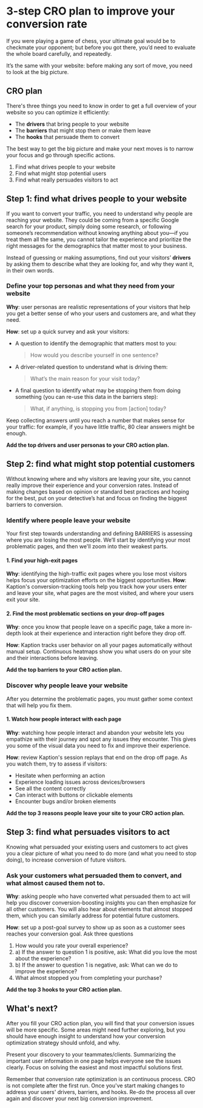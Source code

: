 # 3-step CRO plan to improve your conversion rate

If you were playing a game of chess, your ultimate goal would be to checkmate your opponent; but before you got there, you’d need to evaluate the whole board carefully, and repeatedly.

It’s the same with your website: before making any sort of move, you need to look at the big picture.

## CRO plan

There's three things you need to know in order to get a full overview of your website so you can optimize it efficiently:

- The **drivers** that bring people to your website
- The **barriers** that might stop them or make them leave
- The **hooks** that persuade them to convert

The best way to get the big picture and make your next moves is to narrow your focus and go through specific actions.

1. Find what drives people to your website
2. Find what might stop potential users
3. Find what really persuades visitors to act

## Step 1: find what drives people to your website

If you want to convert your traffic, you need to understand why people are reaching your website. They could be coming from a specific Google search for your product, simply doing some research, or following someone’s recommendation without knowing anything about you—if you treat them all the same, you cannot tailor the experience and prioritize the right messages for the demographics that matter most to your business.

Instead of guessing or making assumptions, find out your visitors’ **drivers** by asking them to describe what they are looking for, and why they want it, in their own words.

### Define your top personas and what they need from your website

**Why**: user personas are realistic representations of your visitors that help you get a better sense of who your users and customers are, and what they need.

**How**: set up a quick survey and ask your visitors:

- A question to identify the demographic that matters most to you:
  > How would you describe yourself in one sentence?
- A driver-related question to understand what is driving them:
  > What’s the main reason for your visit today?
- A final question to identify what may be stopping them from doing something (you can re-use this data in the barriers step):
  > What, if anything, is stopping you from [action] today?

Keep collecting answers until you reach a number that makes sense for your traffic: for example, if you have little traffic, 80 clear answers might be enough.

**Add the top drivers and user personas to your CRO action plan.**

## Step 2: find what might stop potential customers

Without knowing where and why visitors are leaving your site, you cannot really improve their experience and your conversion rates. Instead of making changes based on opinion or standard best practices and hoping for the best, put on your detective’s hat and focus on finding the biggest barriers to conversion.

### Identify where people leave your website

Your first step towards understanding and defining BARRIERS is assessing where you are losing the most people. We’ll start by identifying your most problematic pages, and then we'll zoom into their weakest parts.

#### 1. Find your high-exit pages

**Why**: identifying the high-traffic exit pages where you lose most visitors helps focus your optimization efforts on the biggest opportunities.
**How**: Kaption's conversion-tracking tools help you track how your users enter and leave your site, what pages are the most visited, and where your users exit your site.

#### 2. Find the most problematic sections on your drop-off pages

<!-- ![](./placeholder.jpg "placeholder") -->

**Why**: once you know that people leave on a specific page, take a more in-depth look at their experience and interaction right before they drop off.

**How**: Kaption tracks user behavior on all your pages automatically without manual setup. Continuous heatmaps show you what users do on your site and their interactions before leaving.

**Add the top barriers to your CRO action plan.**

### Discover why people leave your website

After you determine the problematic pages, you must gather some context that will help you fix them.

#### 1. Watch how people interact with each page

**Why**: watching how people interact and abandon your website lets you empathize with their journey and spot any issues they encounter. This gives you some of the visual data you need to fix and improve their experience.

**How**: review Kaption's session replays that end on the drop off page. As you watch them, try to assess if visitors:

- Hesitate when performing an action
- Experience loading issues across devices/browsers
- See all the content correctly
- Can interact with buttons or clickable elements
- Encounter bugs and/or broken elements

**Add the top 3 reasons people leave your site to your CRO action plan.**

## Step 3: find what persuades visitors to act

Knowing what persuaded your existing users and customers to act gives you a clear picture of what you need to do more (and what you need to stop doing), to increase conversion of future visitors.

### Ask your customers what persuaded them to convert, and what almost caused them not to.

**Why**: asking people who have converted what persuaded them to act will help you discover conversion-boosting insights you can then emphasize for all other customers. You will also hear about elements that almost stopped them, which you can similarly address for potential future customers.

**How**: set up a post-goal survey to show up as soon as a customer sees reaches your conversion goal. Ask three questions

1. How would you rate your overall experience?
2. a) If the answer to question 1 is positive, ask: What did you love the most about the experience?
3. b) If the answer to question 1 is negative, ask: What can we do to improve the experience?
4. What almost stopped you from completing your purchase?

**Add the top 3 hooks to your CRO action plan.**

## What's next?

After you fill your CRO action plan, you will find that your conversion issues will be more specific. Some areas might need further exploring, but you should have enough insight to understand how your conversion optimization strategy should unfold, and why.

Present your discovery to your teammates/clients. Summarizing the important user information in one page helps everyone see the issues clearly. Focus on solving the easiest and most impactful solutions first.

Remember that conversion rate optimization is an continuous process. CRO is not complete after the first run. Once you've start making changes to address your users' drivers, barriers, and hooks. Re-do the process all over again and discover your next big conversion improvement.
